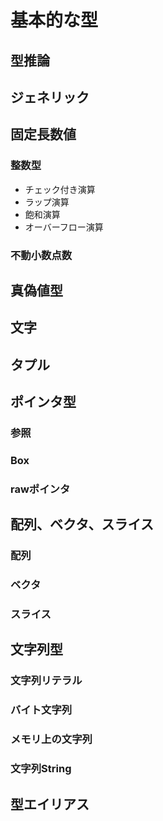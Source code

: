 # 基本的な型

## 型推論

## ジェネリック

## 固定長数値

### 整数型

- チェック付き演算
- ラップ演算
- 飽和演算
- オーバーフロー演算

### 不動小数点数

## 真偽値型

## 文字

## タプル

## ポインタ型
### 参照
### Box
### rawポインタ

## 配列、ベクタ、スライス
### 配列

### ベクタ

### スライス

## 文字列型
### 文字列リテラル
### バイト文字列
### メモリ上の文字列
### 文字列String

## 型エイリアス
